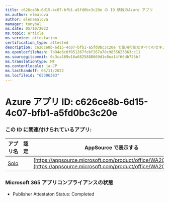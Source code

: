 ```yaml
---
title: c626ce8b-6d15-4c07-bfb1-a5fd0bc3c20e の ID 情報のAzure アプリ
ms.author: elmalova
author: elenamalova
manager: tonybal
ms.date: 05/10/2022
ms.topic: article
ms.service: attestation
certification_type: attested
description: c626ce8b-6d15-4c07-bfb1-a5fd0bc3c20e で使用可能なすべてのセキュリティとコンプライアンス情報。
ms.openlocfilehash: 7b94e6c0f051267febf267a78c9855623863cc11
ms.sourcegitcommit: 0c3ca169e16a6825888669d1e8ea14f66db725bf
ms.translationtype: MT
ms.contentlocale: ja-JP
ms.lasthandoff: 05/11/2022
ms.locfileid: "65306383"
---
```

# <a name="azure-app-id-c626ce8b-6d15-4c07-bfb1-a5fd0bc3c20e"></a>Azure アプリ ID: c626ce8b-6d15-4c07-bfb1-a5fd0bc3c20e


### <a name="apps-associated-with-this-id"></a>この ID に関連付けられているアプリ:
| **アプリ名** | **認定** | **AppSource で表示する** |
|--------------|---------------|-----------------------|
| [Solo](../forward/WA200003826.md) |  | [https://appsource.microsoft.com/product/office/WA200003826](https://appsource.microsoft.com/product/office/WA200003826) |

### <a name="microsoft-365-app-compliance-status"></a>Microsoft 365 アプリコンプライアンスの状態
- Publisher Attestaton Status: Completed
